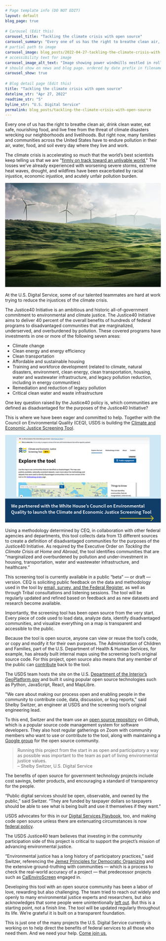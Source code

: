 ```yaml
---
# Page template info (DO NOT EDIT)
layout: default
blog_page: true

# Carousel (Edit this)
carousel_title: "Tackling the climate crisis with open source"
carousel_summary: "Every one of us has the right to breathe clean air, drink clean water, eat safe, nourishing food, and live free from the threat of climate disasters wrecking our neighborhoods and livelihoods."
# partial path to image
carousel_image: blog_posts/2022-04-27-tackling-the-climate-crisis-with-open-source-img/carousel_CAOcvA.jpg
# accessibility text for image
carousel_image_alt_text: "Image showing power windmills nestled in rolling green hills"
# should show on news and blog page. ordered by date prefix in filename
carousel_show: true

# Blog detail page (Edit this)
title: "Tackling the climate crisis with open source"
dateline_str: "Apr 27, 2022"
readtime_str: "5"
byline_str: "U.S. Digital Service"
permalink: blog_posts/tackling-the-climate-crisis-with-open-source
---
```


Every one of us has the right to breathe clean air, drink clean water, eat safe, nourishing food, and live free from the threat of climate disasters wrecking our neighborhoods and livelihoods. But right now, many families and communities across the United States have to endure pollution in their air, water, food, and soil every day where they live and work.

The climate crisis is accelerating so much that the world’s best scientists keep telling us that we
are "[firmly on track toward an unlivable world.](https://www.un.org/press/en/2022/sgsm21228.doc.htm)" The losses we’ve
already experienced with worsening severe storms, extreme heat waves, drought, and wildfires have been exacerbated by
racial injustice, economic injustice, and acutely unfair pollution burden.

![Photograph of wind turbines sitting on rolling, green hills. A blue sky and clouds are in the background.](2022-04-27-tackling-the-climate-crisis-with-open-source-img/CAOcvA.png)

At the U.S. Digital Service, some of our talented teammates are hard at work trying to reduce the injustices of the
climate crisis.

The Justice40 Initiative is an ambitious and historic all-of-government commitment to environmental and climate justice. The Justice40 Initiative aims to deliver 40 percent of the overall benefits of hundreds of federal programs to
disadvantaged communities that are marginalized, underserved, and overburdened by pollution. These covered programs have investments in one or more of the following seven areas:

- Climate change
- Clean energy and energy efficiency
- Clean transportation
- Affordable and sustainable housing
- Training and workforce development (related to climate, natural disasters, environment, clean energy, clean
  transportation, housing, water and wastewater infrastructure, and legacy pollution reduction, including in energy
  communities)
- Remediation and reduction of legacy pollution
- Critical clean water and waste infrastructure

One key question raised by the Justice40 policy is, which communities are defined as disadvantaged for the purposes of
the Justice40 Initiative?

This is where we have been eager and committed to help. Together with the Council on Environmental Quality (CEQ), USDS
is building the [Climate and Economic Justice Screening Tool](https://screeningtool.geoplatform.gov/).

![A screenshot of the website for the Climate and Economic Justice Screening Tool. The background of the site is white and “Explore the tool” is typed above an interactive map of the United States. Below the screenshot, “We partnered with the White House’s Council on Environmental Quality to launch the Climate and Economic Justice Screening Tool”](2022-04-27-tackling-the-climate-crisis-with-open-source-img/iEmnFA.png)

Using a methodology determined by CEQ, in collaboration with other federal agencies and departments, this tool collects
data from 13 different sources to create a definition of disadvantaged communities for the purposes of the Justice40
Initiative. As required by the Executive Order on _Tackling the Climate Crisis at Home and Abroad_, the tool identifies
communities that are “marginalized and overburdened by pollution and under-investment in housing, transportation, water
and wastewater infrastructure, and healthcare.”

This screening tool is currently available in a public “beta” — or draft — version. CEQ is soliciting public feedback on the data and methodology used in the tool by [email, survey, and the Federal Register](https://screeningtool.geoplatform.gov/en/contact), as well as through Tribal consultations and listening sessions. The tool will be regularly updated and refined based on feedback and as new datasets and research become available.

Importantly, the screening tool has been open source from the very start. Every piece of code used to load data, analyze data, identify disadvantaged communities, and visualize everything on a map is transparent and accessible to the public.

Because the tool is open source, anyone can view or reuse the tool’s code, or copy and modify it for their own purposes. The Administration of Children and Families, part of the U.S. Department of Health & Human Services, for example, has already built internal maps using the screening tool’s original source code. For this project, open source also means that any member of the public can [contribute](https://github.com/usds/justice40-tool/blob/main/CONTRIBUTING.md) back to the tool.

The USDS team hosts the site on the U.S. [Department of the Interior’s GeoPlatform.gov](http://geoplatform.gov/) and
built it using popular open source technologies such as Python, JavaScript, React, and MapLibre.

"We care about making our process open and enabling people in the community to contribute code, data, discussion, or bug reports," said Shelby Switzer, an engineer at USDS and the screening tool’s original engineering lead.

To this end, Switzer and the team use an [open source repository](https://github.com/usds/justice40-tool) on Github,
which is a popular source code management system for software developers. They also host regular gatherings on Zoom with community members who want to use or contribute to the tool, along with maintaining a [Google group](https://groups.google.com/u/0/g/justice40-open-source?pli=1) for the open source community.

<blockquote class="pullquote" markdown="1">
Running this project from the start in as open and participatory a way as possible was important to the team as part of living environmental justice values.
 <footer>– Shelby Switzer, U.S. Digital Service</footer>
</blockquote>

The benefits of open source for government technology projects include cost savings, better products, and encouraging a
standard of transparency for the people.

“Public digital services should be open, observable, and owned by the public,” said Switzer. “They are funded by taxpayer dollars so taxpayers should be able to see what is being built and use it themselves if they want.”

USDS advocates for this in our [Digital Services Playbook](https://playbook.cio.gov/), too, and making code open source
unless there are extenuating circumstances is now [federal policy](https://obamawhitehouse.archives.gov/sites/default/files/omb/memoranda/2016/m_16_21.pdf).

The USDS Justice40 team believes that investing in the community participation side of this project is critical to
support the project’s mission of advancing environmental justice.

“Environmental justice has a long history of participatory practices,” said Switzer, referencing the [Jemez Principles for Democratic Organizing](https://www.ejnet.org/ej/jemez.pdf) and the extensive ground-truthing with communities — which is a process to check the real-world accuracy of a project — that predecessor projects such as [CalEnviroScreen](https://oehha.ca.gov/calenviroscreen) engaged in.

Developing this tool with an open source community has been a labor of love, rewarding but also challenging. The team
tried to reach out widely and openly to many environmental justice experts and researchers, but also acknowledges that
some people were
unintentionally [left out](https://grist.org/equity/the-little-known-open-source-community-behind-the-governments-new-environmental-justice-tool/).
But this is a starting point, not a finish line. The tool will be updated regularly throughout its life. We’re grateful
it is built on a transparent foundation.

This is just one of the many projects the U.S. Digital Service currently is working on to help direct the benefits of
federal services to all those who need them. And we need your help. [Come join us.](https://usds.gov/apply)
